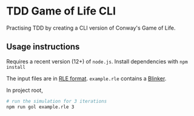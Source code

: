 # TDD Game of Life CLI

Practising TDD by creating a CLI version of Conway's Game of Life.

## Usage instructions

Requires a recent version (12+) of `node.js`. Install dependencies with `npm install`

The input files are in [RLE format](https://www.conwaylife.com/wiki/Run_Length_Encoded). `example.rle` contains a [Blinker](https://conwaylife.com/wiki/Blinker).

In project root,

```bash
# run the simulation for 3 iterations
npm run gol example.rle 3
```
